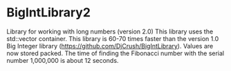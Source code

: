 # BigIntLibrary2
Library for working with long numbers (version 2.0)
This library uses the std::vector container. This library is 60-70 times faster than the version 1.0 Big Integer library (https://github.com/DjCrush/BigIntLibrary). 
Values are now stored packed.
The time of finding the Fibonacci number with the serial number 1,000,000 is about 12 seconds.
